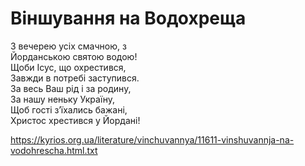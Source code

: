 Віншування на Водохреща
================================================================

З вечерею усіх смачною, з  
Йорданською святою водою!  
Щоби Ісус, що охрестився,  
Завжди в потребі заступився.  
За весь Ваш рід і за родину,  
За нашу неньку Україну,  
Щоб гості з’їхались бажані,  
Христос хрестився у Йордані!  


https://kyrios.org.ua/literature/vinchuvannya/11611-vinshuvannja-na-vodohrescha.html.txt
